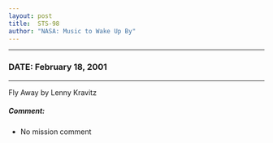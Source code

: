 ```yaml
---
layout: post
title:  STS-98
author: "NASA: Music to Wake Up By"
---
```


----
### DATE: February 18, 2001
----
Fly Away by Lenny Kravitz

##### Comment:
* No mission comment
